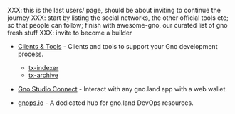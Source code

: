 XXX: this is the last users/ page, should be about inviting to continue the journey
XXX: start by listing the social networks, the other official tools etc; so that people can follow; finish with awesome-gno, our curated list of gno fresh stuff
XXX: invite to become a builder

- [Clients & Tools](reference/clients-tools/) - Clients and tools to support your Gno development process.
  - [tx-indexer](https://github.com/gnolang/tx-indexer)
  - [tx-archive](https://github.com/gnolang/tx-archive)

- [Gno Studio Connect](https://gno.studio/connect) - Interact with any gno.land app with a web wallet.
- [gnops.io](https://gnops.io) - A dedicated hub for gno.land DevOps resources.

